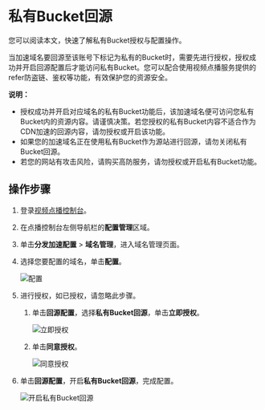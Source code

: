 # 私有Bucket回源

您可以阅读本文，快速了解私有Bucket授权与配置操作。

当加速域名要回源至该账号下标记为私有的Bucket时，需要先进行授权，授权成功并开启回源配置后才能访问私有Bucket。您可以配合使用视频点播服务提供的refer防盗链、鉴权等功能，有效保护您的资源安全。

**说明：**

-   授权成功并开启对应域名的私有Bucket功能后，该加速域名便可访问您私有Bucket内的资源内容。请谨慎决策。若您授权的私有Bucket内容不适合作为CDN加速的回源内容，请勿授权或开启该功能。
-   如果您的加速域名正在使用私有Bucket作为源站进行回源，请勿关闭私有Bucket回源。
-   若您的网站有攻击风险，请购买高防服务，请勿授权或开启私有Bucket功能。

## 操作步骤

1.  登录[视频点播控制台](https://vod.console.aliyun.com/)。

2.  在点播控制台左侧导航栏的**配置管理**区域。

3.  单击**分发加速配置** \> **域名管理**，进入域名管理页面。

4.  选择您要配置的域名，单击**配置**。

    ![配置](https://static-aliyun-doc.oss-accelerate.aliyuncs.com/assets/img/zh-CN/1277415061/p180549.png)

5.  进行授权，如已授权，请忽略此步骤。

    1.  单击**回源配置**，选择**私有Bucket回源**，单击**立即授权**。

        ![立即授权](https://static-aliyun-doc.oss-accelerate.aliyuncs.com/assets/img/zh-CN/0338415061/p180601.png)

    2.  单击**同意授权**。

        ![同意授权](https://static-aliyun-doc.oss-accelerate.aliyuncs.com/assets/img/zh-CN/0338415061/p180603.png)

6.  单击**回源配置**，开启**私有Bucket回源**，完成配置。

    ![开启私有Bucket回源](https://static-aliyun-doc.oss-accelerate.aliyuncs.com/assets/img/zh-CN/0825276061/p180606.png)


